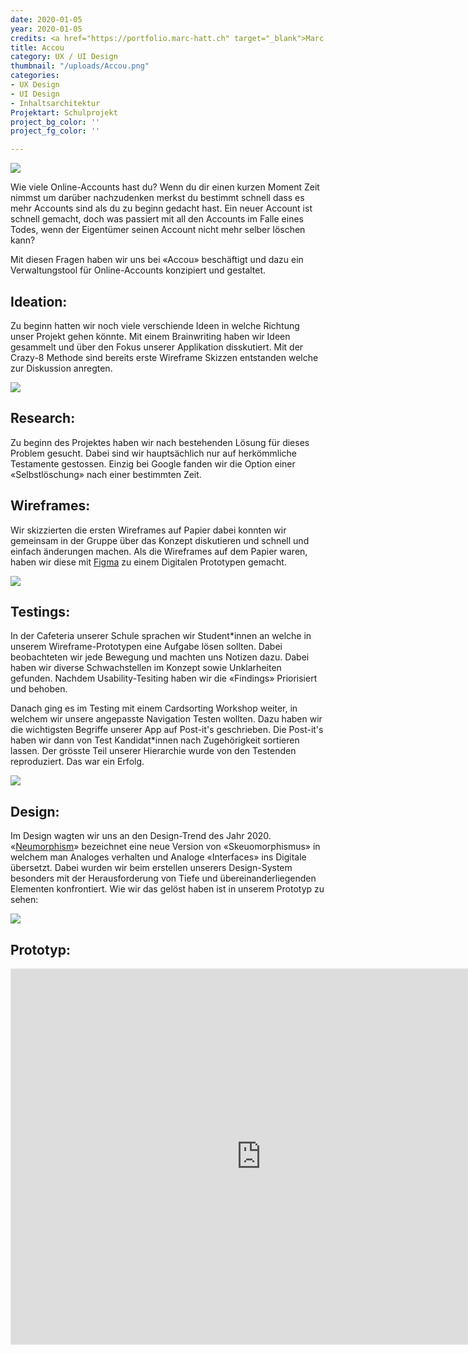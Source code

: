 ```yaml
---
date: 2020-01-05
year: 2020-01-05
credits: <a href="https://portfolio.marc-hatt.ch" target="_blank">Marc Hatt</a>, <a href="http://nilsmaeder.ch/" target="_blank">Nils Mäder</a>, <a href="http://larsmaeder.ch/" target="_blank">Lars Mäder</a>
title: Accou
category: UX / UI Design
thumbnail: "/uploads/Accou.png"
categories:
- UX Design
- UI Design
- Inhaltsarchitektur
Projektart: Schulprojekt
project_bg_color: ''
project_fg_color: ''

---
```


![](/uploads/Accou_Cover.png)

Wie viele Online-Accounts hast du? Wenn du dir einen kurzen Moment Zeit nimmst um darüber nachzudenken merkst du bestimmt schnell dass es mehr Accounts sind als du zu beginn gedacht hast. Ein neuer Account ist schnell gemacht, doch was passiert mit all den Accounts im Falle eines Todes, wenn der Eigentümer seinen Account nicht mehr selber löschen kann?

Mit diesen Fragen haben wir uns bei «Accou» beschäftigt und dazu ein Verwaltungstool für Online-Accounts konzipiert und gestaltet.

## Ideation:

Zu beginn hatten wir noch viele verschiende Ideen in welche Richtung unser Projekt gehen könnte. Mit einem Brainwriting haben wir Ideen gesammelt und über den Fokus unserer Applikation disskutiert. Mit der Crazy-8 Methode sind bereits erste Wireframe Skizzen entstanden welche zur Diskussion anregten.

![](/uploads/Accou_Ideation.png)

## Research:

Zu beginn des Projektes haben wir nach bestehenden Lösung für dieses Problem gesucht. Dabei sind wir hauptsächlich nur auf herkömmliche Testamente gestossen. Einzig bei Google fanden wir die Option einer «Selbstlöschung» nach einer bestimmten Zeit.

## Wireframes:

Wir skizzierten die ersten Wireframes auf Papier dabei konnten wir gemeinsam in der Gruppe über das Konzept diskutieren und schnell und einfach änderungen machen. Als die Wireframes auf dem Papier waren, haben wir diese mit [Figma](https://figma.com) zu einem Digitalen Prototypen gemacht.

![](/uploads/Accou_Wireframes.png)

## Testings:

In der Cafeteria unserer Schule sprachen wir Student*innen an welche in unserem Wireframe-Prototypen eine Aufgabe lösen sollten. Dabei beobachteten wir jede Bewegung und machten uns Notizen dazu. Dabei haben wir diverse Schwachstellen im Konzept sowie Unklarheiten gefunden. Nachdem Usability-Tesiting haben wir die «Findings» Priorisiert und behoben.

Danach ging es im Testing mit einem Cardsorting Workshop weiter, in welchem wir unsere angepasste Navigation Testen wollten. Dazu haben wir die wichtigsten Begriffe unserer App auf Post-it's geschrieben. Die Post-it's haben wir dann von Test Kandidat*innen nach Zugehörigkeit sortieren lassen. Der grösste Teil unserer Hierarchie wurde von den Testenden reproduziert. Das war ein Erfolg.

![](/uploads/Accou_Cardsorting.png)


## Design:

Im Design wagten wir uns an den Design-Trend des Jahr 2020. «[Neumorphism](https://uxdesign.cc/neumorphism-in-user-interfaces-b47cef3bf3a6)» bezeichnet eine neue Version von «Skeuomorphismus» in welchem man Analoges verhalten und Analoge «Interfaces» ins Digitale übersetzt. Dabei wurden wir beim erstellen unserers Design-System besonders mit der Herausforderung von Tiefe und übereinanderliegenden Elementen konfrontiert. Wie wir das gelöst haben ist in unserem Prototyp zu sehen:

![](/uploads/Accou_Designs.png)

## Prototyp:
<iframe style="border: 1px solid rgba(0, 0, 0, 0.1);" width="800" height="600" src="https://www.figma.com/embed?embed_host=share&url=https%3A%2F%2Fwww.figma.com%2Fproto%2F7ZEG5zI7qYqj69KRDQ6Qo1%2FAfterlife%3Fnode-id%3D159%253A3%26viewport%3D333%252C311%252C0.10193023830652237%26scaling%3Dscale-down&chrome=DOCUMENTATION" allowfullscreen></iframe>
